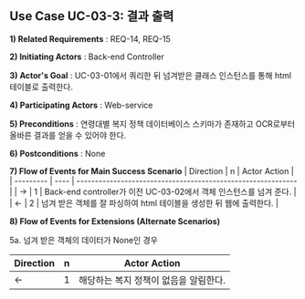 ## Use Case UC-03-3: 결과 출력
**1) Related Requirements** : REQ-14, REQ-15

**2) Initiating Actors** : Back-end Controller

**3) Actor's Goal** : UC-03-01에서 쿼리한 뒤 넘겨받은 클래스 인스턴스를 통해 html 테이블로 출력한다.

**4) Participating Actors** : Web-service

**5) Preconditions** : 연령대별 복지 정책 데이터베이스 스키마가 존재하고 OCR로부터 올바른 결과를 얻을 수 있어야 한다.

**6) Postconditions** :  None

**7) Flow of Events for Main Success Scenario**
| Direction | n    | Actor Action                                                 |
| --------- | ---- | ------------------------------------------------------------ |
|    →       | 1    | Back-end controller가 이전 UC-03-02에서 객체 인스턴스를 넘겨 준다. |
| ←         | 2    | 넘겨 받은 객체를 잘 파싱하여 html 테이블을 생성한 뒤 웹에 출력한다. |



**8) Flow of Events for Extensions (Alternate Scenarios)**

5a. 넘겨 받은 객체의 데이터가 None인 경우

| Direction | n    | Actor Action                                   |
| --------- | ---- | ---------------------------------------------- |
| ←         | 1    | 해당하는 복지 정책이 없음을 알림한다.       |
